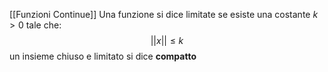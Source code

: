 [[Funzioni Continue]]
Una funzione si dice limitate se esiste una costante $k>0$ tale che:
$$
||x||\leq k
$$
un insieme chiuso e limitato si dice **compatto**